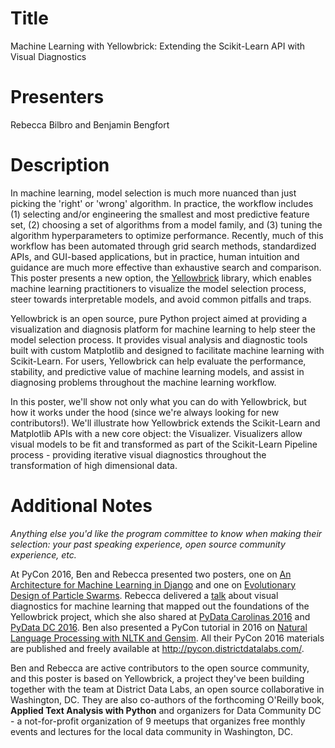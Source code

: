 # Title
Machine Learning with Yellowbrick: Extending the Scikit-Learn API with Visual Diagnostics

# Presenters
Rebecca Bilbro and Benjamin Bengfort

# Description
In machine learning, model selection is much more nuanced than just picking the 'right' or 'wrong' algorithm. In practice, the workflow includes (1) selecting and/or engineering the smallest and most predictive feature set, (2) choosing a set of algorithms from a model family, and (3) tuning the algorithm hyperparameters to optimize performance. Recently, much of this workflow has been automated through grid search methods, standardized APIs, and GUI-based applications, but in practice, human intuition and guidance are much more effective than exhaustive search and comparison. This poster presents a new option, the [Yellowbrick](https://pypi.python.org/pypi/yellowbrick/0.3.1) library, which enables machine learning practitioners to visualize the model selection process, steer towards interpretable models, and avoid common pitfalls and traps.

Yellowbrick is an open source, pure Python project aimed at providing a visualization and diagnosis platform for machine learning to help steer the model selection process. It provides visual analysis and diagnostic tools built with custom Matplotlib and designed to facilitate machine learning with Scikit-Learn. For users, Yellowbrick can help evaluate the performance, stability, and predictive value of machine learning models, and assist in diagnosing problems throughout the machine learning workflow.

In this poster, we'll show not only what you can do with Yellowbrick, but how it works under the hood (since we're always looking for new contributors!). We'll illustrate how Yellowbrick extends the Scikit-Learn and Matplotlib APIs with a new core object: the Visualizer. Visualizers allow visual models to be fit and transformed as part of the Scikit-Learn Pipeline process - providing iterative visual diagnostics throughout the transformation of high dimensional data.


# Additional Notes
_Anything else you'd like the program committee to know when making their selection: your past speaking experience, open source community experience, etc._

At PyCon 2016, Ben and Rebecca presented two posters, one on [An Architecture for Machine Learning in Django](http://pycon.districtdatalabs.com/posters/machine-learning/horizontal/ddl-machine-learning-print.pdf) and one on [Evolutionary Design of Particle Swarms](http://pycon.districtdatalabs.com/posters/python-for-science/horizontal/ddl-python-for-science-horz-print.pdf). Rebecca delivered a [talk](https://www.youtube.com/watch?v=c5DaaGZWQqY) about visual diagnostics for machine learning that mapped out the foundations of the Yellowbrick project, which she also shared at [PyData Carolinas 2016](https://www.youtube.com/watch?v=cgtNPx7fJUM) and [PyData DC 2016](https://www.youtube.com/watch?v=xJYerGy8SzY). Ben also presented a PyCon tutorial in 2016 on [Natural Language Processing with NLTK and Gensim](https://www.youtube.com/watch?v=itKNpCPHq3I&feature=youtu.be). All their PyCon 2016 materials are published and freely available at http://pycon.districtdatalabs.com/.

Ben and Rebecca are active contributors to the open source community, and this poster is based on Yellowbrick, a project they've been building together with the team at District Data Labs, an open source collaborative in Washington, DC. They are also co-authors of the forthcoming O'Reilly book, __Applied Text Analysis with Python__ and organizers for Data Community DC - a not-for-profit organization of 9 meetups that organizes free monthly events and lectures for the local data community in Washington, DC.
